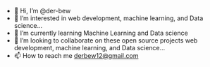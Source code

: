 - 👋 Hi, I’m @der-bew
- 👀 I’m interested in  web development, machine learning, and Data science...
- 🌱 I’m currently learning Machine Learning and Data science
- 💞️ I’m looking to collaborate on these open source projects web development, machine learning, and Data science...
- 📫 How to reach me derbew12@gmail.com

<!---
The distance between what you want and what you get is what you do
--->
